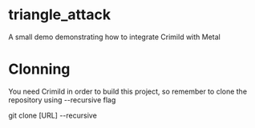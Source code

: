 triangle_attack
===============

A small demo demonstrating how to integrate Crimild with Metal

Clonning
========
You need Crimild in order to build this project, so remember to clone the repository using --recursive flag

git clone [URL] --recursive

